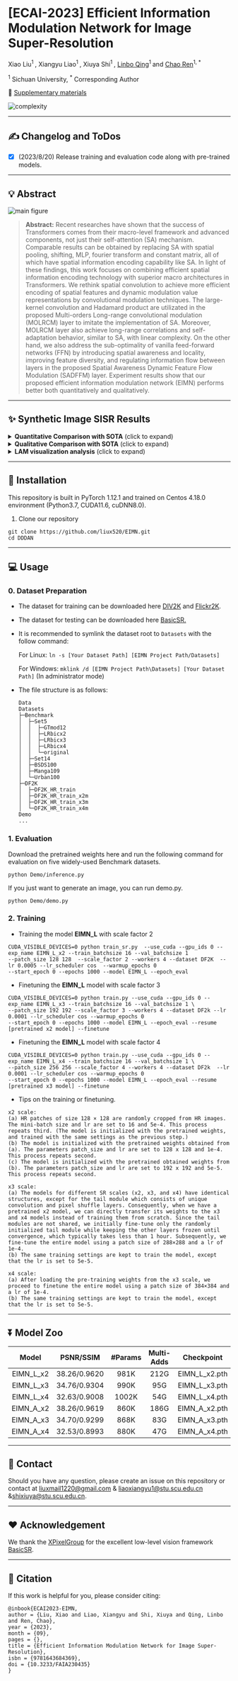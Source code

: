 # [ECAI-2023] Efficient Information Modulation Network for Image Super-Resolution
Xiao Liu<sup>1 </sup>, Xiangyu Liao<sup>1 </sup>, Xiuya Shi<sup>1 </sup>, [Linbo Qing](https://scholar.google.com.hk/citations?hl=zh-CN&user=0KRDflwAAAAJ)<sup>1 </sup> and [Chao Ren](https://scholar.google.com.hk/citations?hl=zh-CN&user=Y6OuBMYAAAAJ)<sup>1, *</sup>

<sup>1</sup> Sichuan University,   <sup> *</sup> Corresponding Author

🤗 [Supplementary materials](https://github.com/liux520/EIMN/blob/main/Docs/supplementary%20material.pdf)

<img src="images/complexity.png" alt="complexity" style="zoom:100%;"/>

<hr />

## :writing_hand: Changelog and ToDos
- [x] (2023/8/20) Release training and evaluation code along with pre-trained models.
<hr />

## :bulb: Abstract
![main figure](images/net.png)

> **Abstract:** Recent researches have shown that the success of Transformers comes from their macro-level framework and advanced components, not just their self-attention (SA) mechanism. Comparable results can be obtained by replacing SA with spatial pooling, shifting, MLP, fourier transform and constant matrix, all of which have spatial information encoding capability like SA. In light of these findings, this work focuses on combining efficient spatial information encoding technology with superior macro architectures in Transformers. 
> We rethink spatial convolution to achieve more efficient encoding of spatial features and dynamic modulation value representations by convolutional modulation techniques. The large-kernel convolution and Hadamard product are utilizated in the proposed Multi-orders Long-range convolutional modulation (MOLRCM) layer to imitate the implementation of SA. Moreover, MOLRCM layer also achieve long-range correlations and self-adaptation behavior, similar to SA, with linear complexity. On the other hand, we also address the sub-optimality of vanilla feed-forward networks (FFN) by introducing spatial awareness and locality, improving feature diversity, and regulating information flow between layers in the proposed Spatial Awareness Dynamic Feature Flow Modulation (SADFFM) layer. Experiment results show that our proposed efficient information modulation network (EIMN) performs better both quantitatively and qualitatively.
<hr />

## :sparkles: Synthetic Image SISR Results
<details>
	<summary><strong>Quantitative Comparison with SOTA</strong> (click to expand) </summary>
    <p><img src = "https://github.com/liux520/EIMN/blob/main/images/table.png"  width=100% height=100%></p>
	Quantitative comparison with SOTA methods on five popular benchmark datasets. Blue text indicates the best results. `Multi-Adds' is calculated with a 1280 $\times$ 720 HR image.
</details>
<details>
	<summary><strong>Qualitative Comparison with SOTA</strong> (click to expand) </summary>
    <p><img src = "images/manga.png" width=50% height=50%></p>
    <p><img src = "images/set14_barbara.png" width=50% height=50%></p>
    <p><img src = "images/urban_012.png" width=50% height=50%></p>
    <p><img src = "images/urban_014.png" width=50% height=50%></p>
    <p><img src = "images/urban_034.png" width=50% height=50%></p>
    <p><img src = "images/urban_038.png" width=50% height=50%></p>
    <p><img src = "images/urban_044.png" width=50% height=50%></p>
    <p><img src = "images/urban_062.png" width=50% height=50%></p>
    <p><img src = "images/urban_076.png" width=50% height=50%></p>
</details>
<details>
	<summary><strong>LAM visualization analysis</strong> (click to expand) </summary>
	<p><img src = "images/lam-1.png" width=50% height=50%></p>
    <p><img src = "images/lam-2.png" width=50% height=50%></p>
    <p><img src = "images/lam-3.png" width=50% height=50%></p>
	Results of Local Attribution Maps. A more widely distributed red area and higher DI represent a larger range pixels utilization. 
</details>


<hr />

## :rocket: Installation

This repository is built in PyTorch 1.12.1 and trained on Centos 4.18.0 environment (Python3.7, CUDA11.6, cuDNN8.0). 

1. Clone our repository
```
git clone https://github.com/liux520/EIMN.git
cd DDDAN
```
<hr />

## :computer: Usage

### 0. Dataset Preparation

- The dataset for training can be downloaded here [DIV2K](https://data.vision.ee.ethz.ch/cvl/DIV2K/) and [Flickr2K](https://cv.snu.ac.kr/research/EDSR/Flickr2K.tar).

- The dataset for testing can be downloaded here [BasicSR.](https://drive.google.com/drive/folders/1B3DJGQKB6eNdwuQIhdskA64qUuVKLZ9u)

- It is recommended to symlink the dataset root to `Datasets` with the follow command:

  For Linux: `ln -s [Your Dataset Path] [EIMN Project Path/Datasets]` 

  For Windows: `mklink /d [EIMN Project Path\Datasets] [Your Dataset Path]`   (In administrator mode)

- The file structure is as follows:

  ```
  Data
  Datasets
  ├─Benchmark   
  │  ├─Set5
  │  │  ├─GTmod12
  │  │  ├─LRbicx2
  │  │  ├─LRbicx3
  │  │  ├─LRbicx4
  │  │  └─original
  │  ├─Set14
  │  ├─BSDS100
  │  ├─Manga109
  │  └─Urban100
  ├─DF2K
  │  ├─DF2K_HR_train
  │  ├─DF2K_HR_train_x2m
  │  ├─DF2K_HR_train_x3m
  │  └─DF2K_HR_train_x4m  
  Demo
  ...
  ```

### 1. Evaluation
Download the pretrained weights here and run the following command for evaluation on five widely-used Benchmark datasets.
```
python Demo/inference.py 
```
If you just want to generate an image, you can run demo.py.
```
python Demo/demo.py 
```

### 2. Training

- Training the model **EIMN_L** with scale factor 2

```
CUDA_VISIBLE_DEVICES=0 python train_sr.py  --use_cuda --gpu_ids 0 --exp_name EIMN_L_x2 --train_batchsize 16 --val_batchsize 1 
--patch_size 128 128  --scale_factor 2 --workers 4 --dataset DF2K  --lr 0.0005 --lr_scheduler cos  --warmup_epochs 0 
--start_epoch 0 --epochs 1000 --model EIMN_L --epoch_eval 
```

- Finetuning the **EIMN_L** model with scale factor 3

```
CUDA_VISIBLE_DEVICES=0 python train.py --use_cuda --gpu_ids 0 --exp_name EIMN_L_x3 --train_batchsize 16 --val_batchsize 1 \
--patch_size 192 192 --scale_factor 3 --workers 4 --dataset DF2k --lr 0.0001 --lr_scheduler cos --warmup_epochs 0 
--start_epoch 0 --epochs 1000 --model EIMN_L --epoch_eval --resume [pretrained x2 model] --finetune
```

- Finetuning the **EIMN_L** model with scale factor 4

```
CUDA_VISIBLE_DEVICES=0 python train.py --use_cuda --gpu_ids 0 --exp_name EIMN_L_x4 --train_batchsize 16 --val_batchsize 1 \
--patch_size 256 256 --scale_factor 4 --workers 4 --dataset DF2k  --lr 0.0001 --lr_scheduler cos --warmup_epochs 0 
--start_epoch 0 --epochs 1000 --model EIMN_L --epoch_eval --resume [pretrained x3 model] --finetune
```

- Tips on the training or finetuning.

```
x2 scale: 
(a) HR patches of size 128 × 128 are randomly cropped from HR images. The mini-batch size and lr are set to 16 and 5e-4. This process repeats third. (The model is initialized with the pretrained weights, and trained with the same settings as the previous step.)
(b) The model is initialized with the pretrained weights obtained from (a). The parameters patch_size and lr are set to 128 x 128 and 1e-4. This process repeats second.  
(c) The model is initialized with the pretrained obtained weights from (b). The parameters patch_size and lr are set to 192 x 192 and 5e-5. This process repeats second.
```
```
x3 scale:
(a) The models for different SR scales (x2, x3, and x4) have identical structures, except for the tail module which consists of unique convolution and pixel shuffle layers. Consequently, when we have a pretrained x2 model, we can directly transfer its weights to the x3 and x4 models instead of training them from scratch. Since the tail modules are not shared, we initially fine-tune only the randomly initialized tail module while keeping the other layers frozen until convergence, which typically takes less than 1 hour. Subsequently, we fine-tune the entire model using a patch size of 288×288 and a lr of 1e-4.
(b) The same training settings are kept to train the model, except that the lr is set to 5e-5.
```
```
x4 scale:
(a) After loading the pre-training weights from the x3 scale, we proceed to finetune the entire model using a patch size of 384×384 and a lr of 1e-4.
(b) The same training settings are kept to train the model, except that the lr is set to 5e-5.
```

<hr />

## :arrow_double_down: Model Zoo

|          Model           | PSNR/SSIM | #Params | Multi-Adds |                            Checkpoint                             |
| :---------------------: | :---: | :-----: | :---: | :----------------------------------------------------------: |
|   EIMN_L_x2   | 38.26/0.9620 | 981K | 212G | EIMN_L_x2.pth |
| EIMN_L_x3 | 34.76/0.9304 | 990K | 95G | EIMN_L_x3.pth |
| EIMN_L_x4   | 32.63/0.9008 | 1002K | 54G | EIMN_L_x4.pth |
| EIMN_A_x2 | 38.26/0.9619 | 860K | 186G | EIMN_A_x2.pth |
| EIMN_A_x3 | 34.70/0.9299 | 868K | 83G | EIMN_A_x3.pth |
| EIMN_A_x4 | 32.53/0.8993 | 880K | 47G | EIMN_A_x4.pth |

<hr />

## :e-mail: Contact
Should you have any question, please create an issue on this repository or contact at liuxmail1220@gmail.com & liaoxiangyu1@stu.scu.edu.cn &shixiuya@stu.scu.edu.cn.

<hr />

## :heart: Acknowledgement
We thank the [XPixelGroup](https://github.com/XPixelGroup) for the excellent low-level vision framework [BasicSR](https://github.com/XPixelGroup/BasicSR).

<hr />

## :pray: Citation
If this work is helpful for you, please consider citing:

```
@inbook{ECAI2023-EIMN,
author = {Liu, Xiao and Liao, Xiangyu and Shi, Xiuya and Qing, Linbo and Ren, Chao},
year = {2023},
month = {09},
pages = {},
title = {Efficient Information Modulation Network for Image Super-Resolution},
isbn = {9781643684369},
doi = {10.3233/FAIA230435}
}

```

